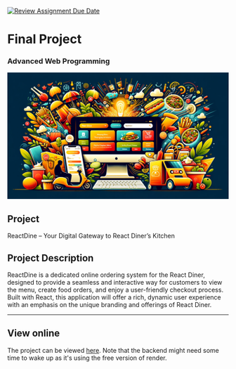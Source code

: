 [![Review Assignment Due Date](https://classroom.github.com/assets/deadline-readme-button-24ddc0f5d75046c5622901739e7c5dd533143b0c8e959d652212380cedb1ea36.svg)](https://classroom.github.com/a/x2BvhCig)
# Final Project

### Advanced Web Programming

![Alt text](image.png)

## Project

ReactDine – Your Digital Gateway to React Diner’s Kitchen

## Project Description

ReactDine is a dedicated online ordering system for the React Diner, designed to provide a seamless and interactive way for customers to view the menu, create food orders, and enjoy a user-friendly checkout process. Built with React, this application will offer a rich, dynamic user experience with an emphasis on the unique branding and offerings of React Diner.

----

## View online

The project can be viewed [here](https://react-diner-front-jukkor.onrender.com/). Note that the backend might need some time to wake up as it's using the free version of render.